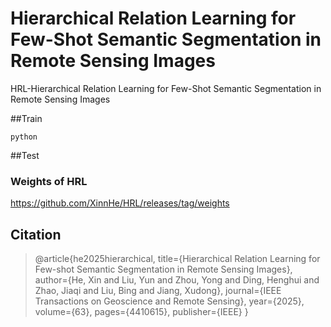 # Hierarchical Relation Learning for Few-Shot Semantic Segmentation in Remote Sensing Images
HRL-Hierarchical Relation Learning for Few-Shot Semantic Segmentation in Remote Sensing Images

##Train
 
 `python ` 


##Test

### Weights of HRL
https://github.com/XinnHe/HRL/releases/tag/weights



## Citation
> @article{he2025hierarchical,
  title={Hierarchical Relation Learning for Few-shot Semantic Segmentation in Remote Sensing Images},
  author={He, Xin and Liu, Yun and Zhou, Yong and Ding, Henghui and Zhao, Jiaqi and Liu, Bing and Jiang, Xudong},
  journal={IEEE Transactions on Geoscience and Remote Sensing},
  year={2025},
  volume={63},
  pages={4410615},
  publisher={IEEE}
}
